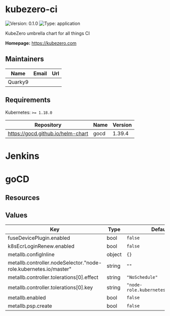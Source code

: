 # kubezero-ci

![Version: 0.1.0](https://img.shields.io/badge/Version-0.1.0-informational?style=flat-square) ![Type: application](https://img.shields.io/badge/Type-application-informational?style=flat-square)

KubeZero umbrella chart for all things CI

**Homepage:** <https://kubezero.com>

## Maintainers

| Name | Email | Url |
| ---- | ------ | --- |
| Quarky9 |  |  |

## Requirements

Kubernetes: `>= 1.18.0`

| Repository | Name | Version |
|------------|------|---------|
| https://gocd.github.io/helm-chart | gocd | 1.39.4 |

# Jenkins
   
# goCD
   
## Resources   

## Values

| Key | Type | Default | Description |
|-----|------|---------|-------------|
| fuseDevicePlugin.enabled | bool | `false` |  |
| k8sEcrLoginRenew.enabled | bool | `false` |  |
| metallb.configInline | object | `{}` |  |
| metallb.controller.nodeSelector."node-role.kubernetes.io/master" | string | `""` |  |
| metallb.controller.tolerations[0].effect | string | `"NoSchedule"` |  |
| metallb.controller.tolerations[0].key | string | `"node-role.kubernetes.io/master"` |  |
| metallb.enabled | bool | `false` |  |
| metallb.psp.create | bool | `false` |  |
